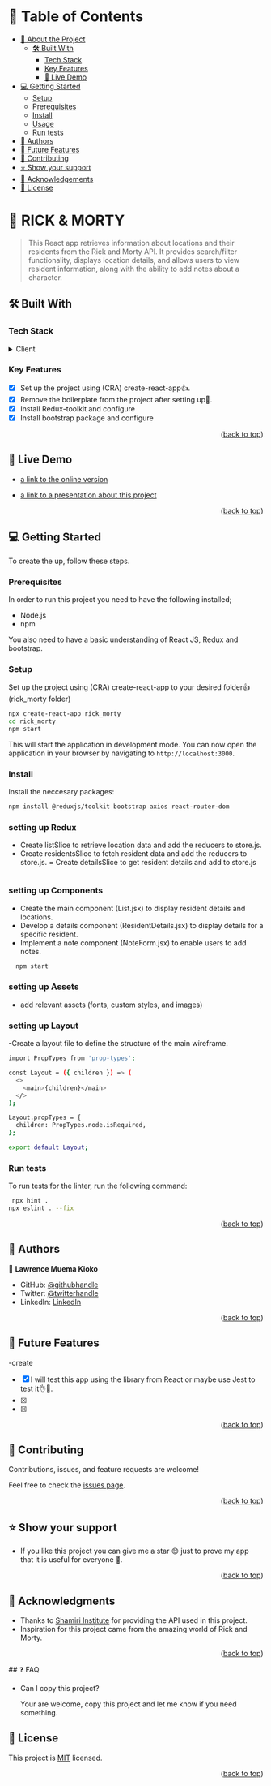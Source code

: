 <a name="readme-top"></a>

<!-- TABLE OF CONTENTS -->

# 📗 Table of Contents

- [📖 About the Project](#about-project)
  - [🛠 Built With](#built-with)
    - [Tech Stack](#tech-stack)
    - [Key Features](#key-features)
    - [🚀 Live Demo](#live-demo)
- [💻 Getting Started](#getting-started)
  - [Setup](#setup)
  - [Prerequisites](#prerequisites)
  - [Install](#install)
  - [Usage](#usage)
  - [Run tests](#run-tests)
- [👥 Authors](#authors)
- [🔭 Future Features](#future-features)
- [🤝 Contributing](#contributing)
- [⭐️ Show your support](#support)
- [🙏 Acknowledgements](#acknowledgements)
- [📝 License](#license)

<!-- PROJECT DESCRIPTION -->

# 📖 RICK & MORTY <a name="about-project"></a>

> This React app retrieves information about locations and their residents from the Rick and Morty API. It provides search/filter functionality, displays location details, and allows users to view resident information, along with the ability to add notes about a character.



## 🛠 Built With <a name="built-with"></a>

### Tech Stack <a name="tech-stack"></a>
<details>
  <summary>Client</summary>
  <ul>
    <li><a href="#">HTML</a></li>
    <li><a href="#">CSS</a></li>
    <li><a href="https://getbootstrap.com/">Bootstrap</a> Utilized for basic styling and responsive layout. </li>
    <li><a href="https://reactjs.org/">React.js</a> Used for building the user interface with a component-based architecture.</li>
     <li><a href="https://react-redux.js.org/">React/Redux</a> Implemented for state management, especially for handling asynchronous data fetching.</li>
  </ul>
</details>

### Key Features <a name="key-features"></a>

- [x] Set up the project using (CRA) create-react-app👍.
- [x] Remove the boilerplate from the project after setting up💯.
- [x] Install Redux-toolkit and configure
- [x] Install bootstrap package and configure

<p align="right">(<a href="#readme-top">back to top</a>)</p>

## 🚀 Live Demo <a name="live-demo"></a>

- [a link to the online version]()

- [a link to a presentation about this project]()

<p align="right">(<a href="#readme-top">back to top</a>)</p>

## 💻 Getting Started <a name="getting-started"></a>



To create the up, follow these steps.

### Prerequisites

In order to run this project you need to have the following installed;
- Node.js
- npm

You also need to have a basic understanding of React JS, Redux and bootstrap.


### Setup
 Set up the project using (CRA) create-react-app to your desired folder👍 (rick_morty folder)
```sh
npx create-react-app rick_morty
cd rick_morty
npm start
```
This will start the application in development mode. You can now open the application in your browser by navigating to `http://localhost:3000`.


### Install

Install the neccesary packages:
```sh
npm install @reduxjs/toolkit bootstrap axios react-router-dom
```
### setting up Redux
- Create listSlice to retrieve location data and add the reducers to store.js.
- Create residentsSlice to fetch resident data and add the reducers to store.js.
= Create detailsSlice to get resident details and add to store.js

```sh

```

### setting up Components
- Create the main component (List.jsx) to display resident details and locations.
- Develop a details component (ResidentDetails.jsx) to display details for a specific resident.
- Implement a note component (NoteForm.jsx) to enable users to add notes.

```sh
  npm start
```
### setting up Assets
- add relevant assets (fonts, custom styles, and images)

### setting up Layout
-Create a layout file to define the structure of the main wireframe.
```sh
import PropTypes from 'prop-types';

const Layout = ({ children }) => (
  <>
    <main>{children}</main>
  </>
);

Layout.propTypes = {
  children: PropTypes.node.isRequired,
};

export default Layout;


```

### Run tests

To run tests for the linter, run the following command:

```sh
 npx hint .
npx eslint . --fix

```

<p align="right">(<a href="#readme-top">back to top</a>)</p>

<!-- AUTHORS -->

## 👥 Authors <a name="authors"></a>

👤 **Lawrence Muema Kioko**
- GitHub: [@githubhandle](https://github.com/Kidd254)
- Twitter: [@twitterhandle](https://twitter.com/lawrenc98789206)
- LinkedIn: [LinkedIn](https://www.linkedin.com/in/lawrence-muema-kioko-972035240/)

<p align="right">(<a href="#readme-top">back to top</a>)</p>

<!-- FUTURE FEATURES -->

## 🔭 Future Features <a name="future-features"></a>
-create 


- [x] I will test this app using the library from React or maybe use Jest to test it👌💯.
- [x] 
- [x] 


<p align="right">(<a href="#readme-top">back to top</a>)</p>

<!-- CONTRIBUTING -->

## 🤝 Contributing <a name="contributing"></a>

Contributions, issues, and feature requests are welcome!

Feel free to check the [issues page](https://github.com/Kidd254/Rick-Morty/issues).

<p align="right">(<a href="#readme-top">back to top</a>)</p>

<!-- SUPPORT -->

## ⭐️ Show your support <a name="support"></a>

- If you like this project you can give me a star 😊 just to prove my app that it is useful for everyone 💯.


<p align="right">(<a href="#readme-top">back to top</a>)</p>

## 🙏 Acknowledgments

-  Thanks to [Shamiri Institute](https://www.shamiri.institute/) for providing the API used in this project.
-  Inspiration for this project came from the amazing world of Rick and Morty.

<p align="right">(<a href="#readme-top">back to top</a>)</p>
<!-- LICENSE -->
## ❓ FAQ

- Can I copy this project?

    Your are welcome, copy this project and let me know if you need something.

## 📝 License <a name="license"></a>

This project is [MIT](https://github.com/Kidd254/Rick-Morty/blob/set-up/LICENSE) licensed.

<p align="right">(<a href="#readme-top">back to top</a>)</p>
